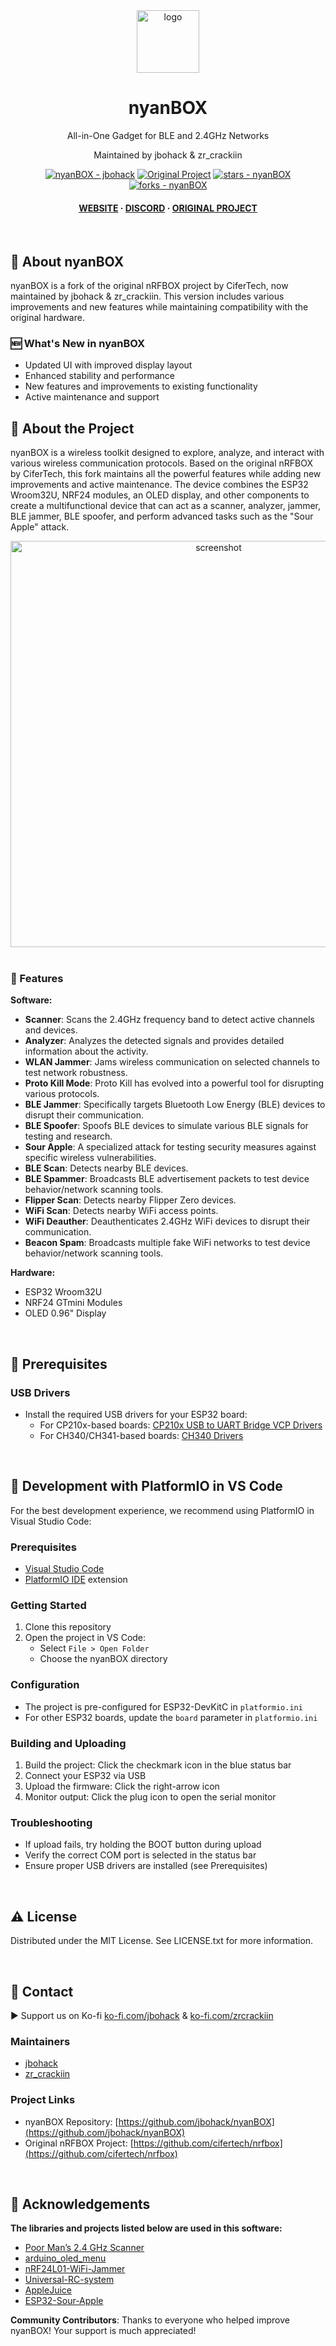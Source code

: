 <div align="center">

  <img src="https://github.com/user-attachments/assets/0eba90bc-2ff5-40df-88a1-92e23396d1d3" alt="logo" width="100" height="auto" />
  
  <h1> nyanBOX </h1>
  <p> All-in-One Gadget for BLE and 2.4GHz Networks </p>
  <p>Maintained by jbohack & zr_crackiin</a></p>


<!-- Badges -->
<a href="https://github.com/jbohack/nyanBOX" title="Go to GitHub repo"><img src="https://img.shields.io/static/v1?label=nyanBOX&message=jbohack&color=purple&logo=github" alt="nyanBOX - jbohack"></a>
<a href="https://github.com/cifertech/nrfbox" title="Original Project"><img src="https://img.shields.io/badge/original%20project-CiferTech%20nRFBox-blue" alt="Original Project"></a>
<a href="https://github.com/jbohack/nyanBOX"><img src="https://img.shields.io/github/stars/jbohack/nyanBOX?style=social" alt="stars - nyanBOX"></a>
<a href="https://github.com/jbohack/nyanBOX"><img src="https://img.shields.io/github/forks/jbohack/nyanBOX?style=social" alt="forks - nyanBOX"></a>

   
<h4>
    <a href="https://defcon.lullaby.cafe">WEBSITE</a>
  <span> · </span>
    <a href="https://discord.gg/squachtopia">DISCORD</a>
  <span> · </span>
    <a href="https://github.com/cifertech/nrfbox">ORIGINAL PROJECT</a>
  </h4>
</div>
<br/>

## 📖 About nyanBOX

nyanBOX is a fork of the original nRFBOX project by CiferTech, now maintained by jbohack & zr_crackiin. This version includes various improvements and new features while maintaining compatibility with the original hardware.

### 🆕 What's New in nyanBOX
- Updated UI with improved display layout
- Enhanced stability and performance
- New features and improvements to existing functionality
- Active maintenance and support
  

<!-- About the Project -->
## :star2: About the Project
nyanBOX is a wireless toolkit designed to explore, analyze, and interact with various wireless communication protocols. Based on the original nRFBOX by CiferTech, this fork maintains all the powerful features while adding new improvements and active maintenance. The device combines the ESP32 Wroom32U, NRF24 modules, an OLED display, and other components to create a multifunctional device that can act as a scanner, analyzer, jammer, BLE jammer, BLE spoofer, and perform advanced tasks such as the "Sour Apple" attack.



<div align="center"> 
  <img src="https://github.com/user-attachments/assets/4bbf6b7f-f413-4a68-825e-c39e9e3ec596" alt="screenshot" width="650" />
</div>

<div>&nbsp;</div>

<!-- Features -->
### 🎯 Features

**Software:**
- **Scanner**: Scans the 2.4GHz frequency band to detect active channels and devices.
- **Analyzer**: Analyzes the detected signals and provides detailed information about the activity.
- **WLAN Jammer**: Jams wireless communication on selected channels to test network robustness.
- **Proto Kill Mode**: Proto Kill has evolved into a powerful tool for disrupting various protocols.
- **BLE Jammer**: Specifically targets Bluetooth Low Energy (BLE) devices to disrupt their communication.
- **BLE Spoofer**: Spoofs BLE devices to simulate various BLE signals for testing and research.
- **Sour Apple**: A specialized attack for testing security measures against specific wireless vulnerabilities.
- **BLE Scan**: Detects nearby BLE devices.
- **BLE Spammer**: Broadcasts BLE advertisement packets to test device behavior/network scanning tools.
- **Flipper Scan**: Detects nearby Flipper Zero devices.
- **WiFi Scan**: Detects nearby WiFi access points.
- **WiFi Deauther**: Deauthenticates 2.4GHz WiFi devices to disrupt their communication.
- **Beacon Spam**: Broadcasts multiple fake WiFi networks to test device behavior/network scanning tools.

**Hardware:**
- ESP32 Wroom32U
- NRF24 GTmini Modules
- OLED 0.96" Display

<div>&nbsp;</div>

## 🔗 Prerequisites

### USB Drivers
- Install the required USB drivers for your ESP32 board:
  - For CP210x-based boards: [CP210x USB to UART Bridge VCP Drivers](https://www.silabs.com/developers/usb-to-uart-bridge-vcp-drivers)
  - For CH340/CH341-based boards: [CH340 Drivers](https://www.wch.cn/download/CH341SER_EXE.html)

&nbsp;
## 🚀 Development with PlatformIO in VS Code

For the best development experience, we recommend using PlatformIO in Visual Studio Code:

### Prerequisites
- [Visual Studio Code](https://code.visualstudio.com/)
- [PlatformIO IDE](https://platformio.org/install/ide?install=vscode) extension

### Getting Started
1. Clone this repository
2. Open the project in VS Code:
   - Select `File > Open Folder`
   - Choose the nyanBOX directory

### Configuration
- The project is pre-configured for ESP32-DevKitC in `platformio.ini`
- For other ESP32 boards, update the `board` parameter in `platformio.ini`

### Building and Uploading
1. Build the project: Click the checkmark icon in the blue status bar
2. Connect your ESP32 via USB
3. Upload the firmware: Click the right-arrow icon
4. Monitor output: Click the plug icon to open the serial monitor

### Troubleshooting
- If upload fails, try holding the BOOT button during upload
- Verify the correct COM port is selected in the status bar
- Ensure proper USB drivers are installed (see Prerequisites)

<div>&nbsp;</div>

<!-- License -->
## :warning: License

Distributed under the MIT License. See LICENSE.txt for more information.

<div>&nbsp;</div>

<!-- Contact -->
## :handshake: Contact

▶ Support us on Ko-fi [ko-fi.com/jbohack](https://ko-fi.com/jbohack) & [ko-fi.com/zrcrackiin](https://ko-fi.com/zrcrackiin)

### Maintainers
- [jbohack](https://github.com/jbohack)
- [zr_crackiin](https://github.com/zRCrackiiN)

### Project Links
- nyanBOX Repository: [https://github.com/jbohack/nyanBOX](https://github.com/jbohack/nyanBOX)
- Original nRFBOX Project: [https://github.com/cifertech/nrfbox](https://github.com/cifertech/nrfbox)

<div>&nbsp;</div>

<!-- Acknowledgments -->
## :gem: Acknowledgements 

**The libraries and projects listed below are used in this software:**
 - [Poor Man’s 2.4 GHz Scanner](https://forum.arduino.cc/t/poor-mans-2-4-ghz-scanner/54846)
 - [arduino_oled_menu](https://github.com/upiir/arduino_oled_menu)
 - [nRF24L01-WiFi-Jammer](https://github.com/hugorezende/nRF24L01-WiFi-Jammer)
 - [Universal-RC-system](https://github.com/alexbeliaev/Universal-RC-system/tree/master)
 - [AppleJuice](https://github.com/ECTO-1A/AppleJuice)
 - [ESP32-Sour-Apple](https://github.com/RapierXbox/ESP32-Sour-Apple)

**Community Contributors**: Thanks to everyone who helped improve nyanBOX! Your support is much appreciated!
